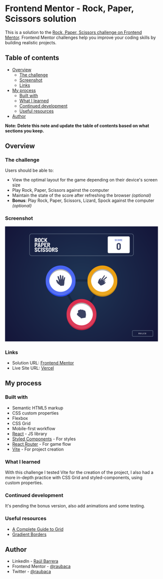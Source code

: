 # Frontend Mentor - Rock, Paper, Scissors solution

This is a solution to the [Rock, Paper, Scissors challenge on Frontend Mentor](https://www.frontendmentor.io/challenges/rock-paper-scissors-game-pTgwgvgH). Frontend Mentor challenges help you improve your coding skills by building realistic projects.

## Table of contents

- [Overview](#overview)
  - [The challenge](#the-challenge)
  - [Screenshot](#screenshot)
  - [Links](#links)
- [My process](#my-process)
  - [Built with](#built-with)
  - [What I learned](#what-i-learned)
  - [Continued development](#continued-development)
  - [Useful resources](#useful-resources)
- [Author](#author)

**Note: Delete this note and update the table of contents based on what sections you keep.**

## Overview

### The challenge

Users should be able to:

- View the optimal layout for the game depending on their device's screen size
- Play Rock, Paper, Scissors against the computer
- Maintain the state of the score after refreshing the browser _(optional)_
- **Bonus**: Play Rock, Paper, Scissors, Lizard, Spock against the computer _(optional)_

### Screenshot

![Rock Paper Scissors](./screenshot.png)

### Links

- Solution URL: [Frontend Mentor](https://www.frontendmentor.io/solutions/rock-paper-scissors-styledcomponents-react-router-ow_zqKZQRw)
- Live Site URL: [Vercel](https://fm-rock-paper-scissors.vercel.app/)

## My process

### Built with

- Semantic HTML5 markup
- CSS custom properties
- Flexbox
- CSS Grid
- Mobile-first workflow
- [React](https://reactjs.org/) - JS library
- [Styled Components](https://styled-components.com/) - For styles
- [React Router](https://reactrouter.com/en/main) - For game flow
- [Vite](https://vitejs.dev/) - For project creation

### What I learned

With this challenge I tested Vite for the creation of the project, I also had a more in-depth practice with CSS Grid and styled-components, using custom properties.

### Continued development

It's pending the bonus version, also add animations and some testing.

### Useful resources

- [A Complete Guide to Grid](https://css-tricks.com/snippets/css/complete-guide-grid/)
- [Gradient Borders](https://codyhouse.co/nuggets/css-gradient-borders)

## Author

- LinkedIn - [Raúl Barrera](https://www.linkedin.com/in/raubaca/)
- Frontend Mentor - [@raubaca](https://www.frontendmentor.io/profile/raubaca)
- Twitter - [@raubaca](https://www.twitter.com/raubaca)

